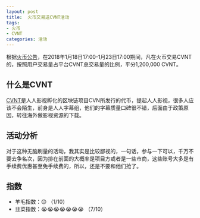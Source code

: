 ```yaml
---
layout: post
title:  火币交易送CVNT活动
tags:
- 火币
- CVNT
categories: 活动
---
```



根据[火币公告](https://huobiglobal.zendesk.com/hc/zh-cn/articles/360000210602)，在2018年1月18日17:00-1月23日17:00期间，凡在火币交易CVNT的，按照用户交易量占平台CVNT总交易量的比例，平分1,200,000 CVNT。



## 什么是CVNT

[CVNT](http://cvn.io/)是人人影视孵化的区块链项目CVN所发行的代币，提起人人影视，很多人应该不会陌生，前身是人人字幕组，他们的字幕质量口碑很不错，后面由于政策原因，转往海外做影视资源的下载。

## 活动分析

对于这种无脑刷量的活动，我其实是比较鄙视的，一句话，参与一下可以，千万不要去争名次，因为排在前面的大概率是项目方或者是一些市商，这些账号大多是有手续费优惠甚至免手续费的，所以，还是不要和他们抢了。



## 指数
- 羊毛指数：😊 （1/10）
- 韭菜指数：😭😭😭😭😭😭😭 （7/10）